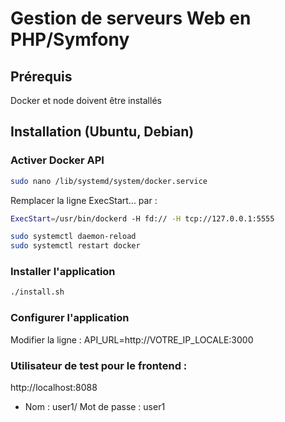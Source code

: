 # Gestion de serveurs Web en PHP/Symfony

## Prérequis
Docker et node doivent être installés

## Installation (Ubuntu, Debian)
### Activer Docker API
```bash
sudo nano /lib/systemd/system/docker.service
```

Remplacer la ligne ExecStart... par :

```bash
ExecStart=/usr/bin/dockerd -H fd:// -H tcp://127.0.0.1:5555
```

```bash
sudo systemctl daemon-reload
sudo systemctl restart docker
```

### Installer l'application

```bash
./install.sh
```

### Configurer l'application
Modifier la ligne : API_URL=http://VOTRE_IP_LOCALE:3000

### Utilisateur de test pour le frontend :
http://localhost:8088

- Nom : user1/ Mot de passe : user1
